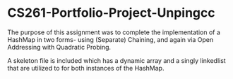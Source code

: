 # CS261-Portfolio-Project-Unpingcc

The purpose of this assignment was to complete the implementation of a HashMap in two forms- using (Separate) Chaining, and again via Open Addressing with Quadratic Probing. 

A skeleton file is included which has a dynamic array and a singly linkedlist that are utilized to for both instances of the HashMap.
